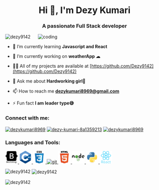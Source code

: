 <h1 align="center">Hi 👋, I'm Dezy Kumari</h1>
<h3 align="center">A passionate Full Stack developer</h3>
<img align="right" alt="coding" width="400" src="https://user-images.githubusercontent.com/59734313/157189039-c09b3e38-9f42-42c0-ab54-14f1574190a7.gif">

<p align="left"> <img src="https://komarev.com/ghpvc/?username=dezy9142&label=Profile%20views&color=0e75b6&style=flat" alt="dezy9142" /> </p>

- 🌱 I’m currently learning **Javascript and React**

- 🔭 I’m currently working on **weatherApp ☁**

- 👨‍💻 All of my projects are available at [https://github.com/Dezy9142](https://github.com/Dezy9142)

- 💬 Ask me about **Hardworking girl👩**

- 📫 How to reach me **dezykumari8969@gmail.com**

- ⚡ Fun fact **I am leader type😅**

<h3 align="left">Connect with me:</h3>
<p align="left">
<a href="https://twitter.com/dezykumari8969" target="blank"><img align="center" src="https://raw.githubusercontent.com/rahuldkjain/github-profile-readme-generator/master/src/images/icons/Social/twitter.svg" alt="dezykumari8969" height="30" width="40" /></a>
<a href="https://linkedin.com/in/dezy-kumari-8a1359213" target="blank"><img align="center" src="https://raw.githubusercontent.com/rahuldkjain/github-profile-readme-generator/master/src/images/icons/Social/linked-in-alt.svg" alt="dezy-kumari-8a1359213" height="30" width="40" /></a>
<a href="https://instagram.com/dezykumari8969" target="blank"><img align="center" src="https://raw.githubusercontent.com/rahuldkjain/github-profile-readme-generator/master/src/images/icons/Social/instagram.svg" alt="dezykumari8969" height="30" width="40" /></a>


</p>

<h3 align="left">Languages and Tools:</h3>
<p align="left"> <a href="https://getbootstrap.com" target="_blank" rel="noreferrer"> <img src="https://raw.githubusercontent.com/devicons/devicon/master/icons/bootstrap/bootstrap-plain-wordmark.svg" alt="bootstrap" width="40" height="40"/> </a> <a href="https://www.w3schools.com/cpp/" target="_blank" rel="noreferrer"> <img src="https://raw.githubusercontent.com/devicons/devicon/master/icons/cplusplus/cplusplus-original.svg" alt="cplusplus" width="40" height="40"/> </a> <a href="https://www.w3schools.com/css/" target="_blank" rel="noreferrer"> <img src="https://raw.githubusercontent.com/devicons/devicon/master/icons/css3/css3-original-wordmark.svg" alt="css3" width="40" height="40"/> </a> <a href="https://git-scm.com/" target="_blank" rel="noreferrer"> <img src="https://www.vectorlogo.zone/logos/git-scm/git-scm-icon.svg" alt="git" width="40" height="40"/> </a> <a href="https://www.w3.org/html/" target="_blank" rel="noreferrer"> <img src="https://raw.githubusercontent.com/devicons/devicon/master/icons/html5/html5-original-wordmark.svg" alt="html5" width="40" height="40"/> </a> <a href="https://nodejs.org" target="_blank" rel="noreferrer"> <img src="https://raw.githubusercontent.com/devicons/devicon/master/icons/nodejs/nodejs-original-wordmark.svg" alt="nodejs" width="40" height="40"/> </a> <a href="https://www.python.org" target="_blank" rel="noreferrer"> <img src="https://raw.githubusercontent.com/devicons/devicon/master/icons/python/python-original.svg" alt="python" width="40" height="40"/> </a> <a href="https://reactjs.org/" target="_blank" rel="noreferrer"> <img src="https://raw.githubusercontent.com/devicons/devicon/master/icons/react/react-original-wordmark.svg" alt="react" width="40" height="40"/> </a> </p>

<p><img align="left" src="https://github-readme-stats.vercel.app/api/top-langs?username=dezy9142&show_icons=true&locale=en&layout=compact" alt="dezy9142" /></p>

<p>&nbsp;<img align="center" src="https://github-readme-stats.vercel.app/api?username=dezy9142&show_icons=true&locale=en" alt="dezy9142" /></p>

<p><img align="center" src="https://github-readme-streak-stats.herokuapp.com/?user=dezy9142&" alt="dezy9142" /></p>
